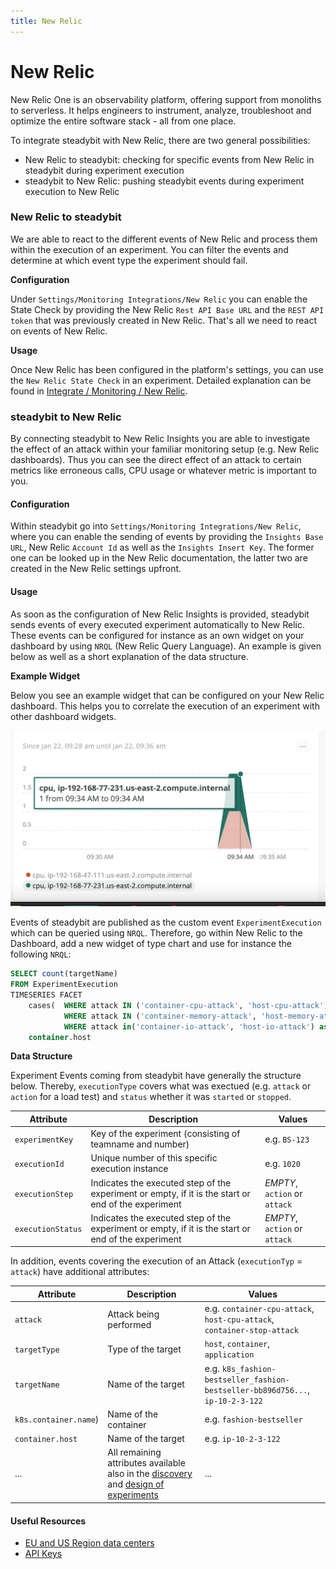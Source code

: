 ```yaml
---
title: New Relic
---
```


# New Relic

New Relic One is an observability platform, offering support from monoliths to serverless. It helps engineers to instrument, analyze, troubleshoot and optimize the entire software stack - all from one place.

To integrate steadybit with New Relic, there are two general possibilities:

* New Relic to steadybit: checking for specific events from New Relic in steadybit during experiment execution
* steadybit to New Relic: pushing steadybit events during experiment execution to New Relic

### New Relic to steadybit

We are able to react to the different events of New Relic and process them within the execution of an experiment. You can filter the events and determine at which event type the experiment should fail.

**Configuration**

Under `Settings/Monitoring Integrations/New Relic` you can enable the State Check by providing the New Relic `Rest API Base URL` and the `REST API token` that was previously created in New Relic. That's all we need to react on events of New Relic.

**Usage**

Once New Relic has been configured in the platform's settings, you can use the `New Relic State Check` in an experiment. Detailed explanation can be found in [Integrate / Monitoring / New Relic](../../integrate-with-steadybit/monitoring/newrelic.md).

### steadybit to New Relic

By connecting steadybit to New Relic Insights you are able to investigate the effect of an attack within your familiar monitoring setup (e.g. New Relic dashboards). Thus you can see the direct effect of an attack to certain metrics like erroneous calls, CPU usage or whatever metric is important to you.

#### Configuration

Within steadybit go into `Settings/Monitoring Integrations/New Relic`, where you can enable the sending of events by providing the `Insights Base URL`, New Relic `Account Id` as well as the `Insights Insert Key`. The former one can be looked up in the New Relic documentation, the latter two are created in the New Relic settings upfront.

#### Usage

As soon as the configuration of New Relic Insights is provided, steadybit sends events of every executed experiment automatically to New Relic. These events can be configured for instance as an own widget on your dashboard by using `NRQL` (New Relic Query Language). An example is given below as well as a short explanation of the data structure.

**Example Widget**

Below you see an example widget that can be configured on your New Relic dashboard. This helps you to correlate the execution of an experiment with other dashboard widgets.

![New Relic Insights Example](new-relic-insights.png)

Events of steadybit are published as the custom event `ExperimentExecution` which can be queried using `NRQL`. Therefore, go within New Relic to the Dashboard, add a new widget of type chart and use for instance the following `NRQL`:

```sql
SELECT count(targetName)
FROM ExperimentExecution
TIMESERIES FACET
    cases(  WHERE attack IN ('container-cpu-attack', 'host-cpu-attack') AS 'cpu',
            WHERE attack IN ('container-memory-attack', 'host-memory-attack') as 'memory',
            WHERE attack in('container-io-attack', 'host-io-attack') as 'IO'),
    container.host
```

**Data Structure**

Experiment Events coming from steadybit have generally the structure below. Thereby, `executionType` covers what was exectued (e.g. `attack` or `action` for a load test) and `status` whether it was `started` or `stopped`.

| Attribute         | Description                                                                                         | Values                        |
| ----------------- | --------------------------------------------------------------------------------------------------- | ----------------------------- |
| `experimentKey`   | Key of the experiment (consisting of teamname and number)                                           | e.g. `BS-123`                 |
| `executionId`     | Unique number of this specific execution instance                                                   | e.g. `1020`                   |
| `executionStep`   | Indicates the executed step of the experiment or empty, if it is the start or end of the experiment | _EMPTY_, `action` or `attack` |
| `executionStatus` | Indicates the executed step of the experiment or empty, if it is the start or end of the experiment | _EMPTY_, `action` or `attack` |

In addition, events covering the execution of an Attack (`executionTyp` = `attack`) have additional attributes:

| Attribute             | Description                                                                                                                                          | Values                                                                         |
| --------------------- | ---------------------------------------------------------------------------------------------------------------------------------------------------- | ------------------------------------------------------------------------------ |
| `attack`              | Attack being performed                                                                                                                               | e.g. `container-cpu-attack`, `host-cpu-attack`, `container-stop-attack`        |
| `targetType`          | Type of the target                                                                                                                                   | `host`, `container`, `application`                                             |
| `targetName`          | Name of the target                                                                                                                                   | e.g. `k8s_fashion-bestseller_fashion-bestseller-bb896d756...`, `ip-10-2-3-122` |
| `k8s.container.name`) | Name of the container                                                                                                                                | e.g. `fashion-bestseller`                                                      |
| `container.host`      | Name of the target                                                                                                                                   | e.g. `ip-10-2-3-122`                                                           |
| ...                   | All remaining attributes available also in the [discovery](../../use-steadybit/discovery/README.md) and [design of experiments](../../use-steadybit/experiments/README.md) | ...                                                                            |


#### Useful Resources

* [EU and US Region data centers](https://docs.newrelic.com/docs/using-new-relic/welcome-new-relic/get-started/our-eu-us-region-data-centers)
* [API Keys](https://docs.newrelic.com/docs/apis/get-started/intro-apis/types-new-relic-api-keys)
